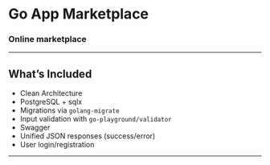 # Go App Marketplace

### Online marketplace



---

## What’s Included

- Clean Architecture
- PostgreSQL + sqlx
- Migrations via `golang-migrate`
- Input validation with `go-playground/validator`
- Swagger
- Unified JSON responses (success/error)
- User login/registration

---
